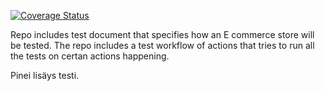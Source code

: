 [![Coverage Status](https://coveralls.io/repos/github/OsVuo/COMP.SE.200_VirVuo_test_implementation/badge.svg?branch=main)](https://coveralls.io/github/OsVuo/COMP.SE.200_VirVuo_test_implementation?branch=main)

Repo includes test document that specifies how an E commerce store will be tested. 
The repo includes a test workflow of actions that tries to run all the tests on certan actions happening. 

Pinei lisäys testi.
